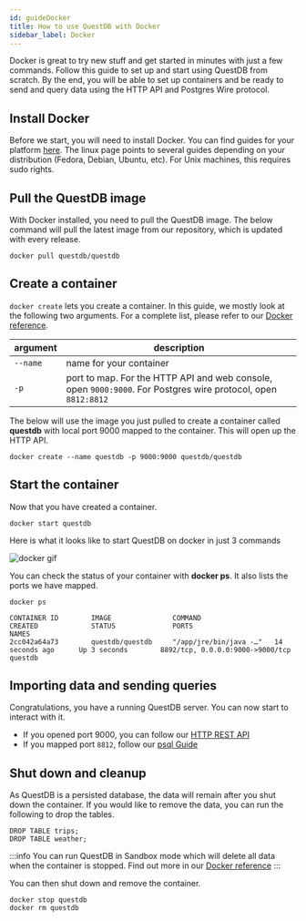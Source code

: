 ```yaml
---
id: guideDocker
title: How to use QuestDB with Docker
sidebar_label: Docker
---
```


Docker is great to try new stuff and get started in minutes with just a few
commands. Follow this guide to set up and start using QuestDB from scratch. By
the end, you will be able to set up containers and be ready to send and query
data using the HTTP API and Postgres Wire protocol.

## Install Docker

Before we start, you will need to install Docker. You can find guides for your
platform [here](https://docs.docker.com/get-docker/). The linux page points to
several guides depending on your distribution (Fedora, Debian, Ubuntu, etc). For
Unix machines, this requires sudo rights.

## Pull the QuestDB image

With Docker installed, you need to pull the QuestDB image. The below command
will pull the latest image from our repository, which is updated with every
release.

```questdb-sql title="Pull the latest image"
docker pull questdb/questdb
```

## Create a container

`docker create` lets you create a container. In this guide, we mostly look at
the following two arguments. For a complete list, please refer to our
[Docker reference](dockerReference.md).

| argument | description                                                                                                   |
| -------- | ------------------------------------------------------------------------------------------------------------- |
| `--name` | name for your container                                                                                       |
| `-p`     | port to map. For the HTTP API and web console, open `9000:9000`. For Postgres wire protocol, open `8812:8812` |

The below will use the image you just pulled to create a container called
**questdb** with local port 9000 mapped to the container. This will open up the
HTTP API.

```questdb-sql title="Create a container"
docker create --name questdb -p 9000:9000 questdb/questdb
```

## Start the container

Now that you have created a container.

```questdb-sql title="Start the container"
docker start questdb
```

Here is what it looks like to start QuestDB on docker in just 3 commands

![docker gif](/img/doc/dockerCinema.gif)

You can check the status of your container with **docker ps**. It also lists the
ports we have mapped.

```questdb-sql title="Check existing containers"
docker ps
```

```shell script
CONTAINER ID        IMAGE               COMMAND                  CREATED             STATUS              PORTS                              NAMES
2cc042a64a73        questdb/questdb     "/app/jre/bin/java -…"   14 seconds ago      Up 3 seconds        8892/tcp, 0.0.0.0:9000->9000/tcp   questdb
```

## Importing data and sending queries

Congratulations, you have a running QuestDB server. You can now start to
interact with it.

- If you opened port 9000, you can follow our [HTTP REST API](guidePSQL.md)
- If you mapped port `8812`, follow our [psql Guide](guidePSQL.md)

## Shut down and cleanup

As QuestDB is a persisted database, the data will remain after you shut down the
container. If you would like to remove the data, you can run the following to
drop the tables.

```questdb-sql title="Remove tables"
DROP TABLE trips;
DROP TABLE weather;
```

:::info
You can run QuestDB in Sandbox mode which will delete all data when the
container is stopped. Find out more in our
[Docker reference](dockerReference.md)
:::

You can then shut down and remove the container.

```questdb-sql title="Stop and remove the container"
docker stop questdb
docker rm questdb
```
